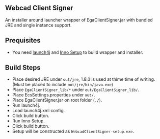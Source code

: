 Webcad Client Signer
---

An installer around launcher wrapper of EgaClientSigner.jar with bundled JRE and single instance support.

## Prequisites
- You need [launch4j](http://launch4j.sourceforge.net/) and [Inno Setup](http://jrsoftware.org/isinfo.php) to build wrapper and installer.

## Build Steps
- Place desired JRE under `out/jre`, 1.8.0 is used at thime time of writing. (Must be placed to include `out/jre/bin/java.exe`)
- Place `EgaClientSigner_lib/*` under `out/EgaClientSigner_lib/`.
- Place EcsSettings.properties under `out/`.
- Place EgaClientSigner.jar on root folder (`./`).
- Run launch4j.
- Load launch4j.xml config.
- Click build button.
- Run Inno Setup.
- Click build button.
- Setup will be constructed as `WebcadClientSigner-setup.exe.`

